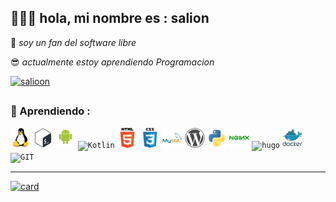 
## 💁🏼‍♂️ hola, mi nombre es : <strong>salion</strong>

🐧 *soy un fan del software libre*

😎 *actualmente estoy aprendiendo Programacion*

[![salioon](https://github-readme-stats.vercel.app/api/top-langs/?username=salioon&layout=pie)](https://github.com/anuraghazra/github-readme-stats)

##
<p align="left">
</p>

<h3 align="left">🚀 Aprendiendo :</h3>
<p align="left"> 

<code><img height="32" src="https://raw.githubusercontent.com/devicons/devicon/master/icons/linux/linux-original.svg" alt="linux"/></code>
<code><img height="32" src="https://raw.githubusercontent.com/devicons/devicon/master/icons/bash/bash-plain.svg" alt="bash"/></code>
<code><img height="32" src="https://raw.githubusercontent.com/devicons/devicon/master/icons/android/android-original-wordmark.svg" alt="Android"/></code>
<code><img height="32" src="https://www.vectorlogo.zone/logos/kotlinlang/kotlinlang-icon.svg" alt="Kotlin"/></code>
<code><img height="32" src="https://raw.githubusercontent.com/github/explore/80688e429a7d4ef2fca1e82350fe8e3517d3494d/topics/html/html.png" alt="HTML5"/></code>
<code><img height="32" src="https://raw.githubusercontent.com/github/explore/80688e429a7d4ef2fca1e82350fe8e3517d3494d/topics/css/css.png" alt="CSS"/></code>
<code><img height="32" src="https://raw.githubusercontent.com/devicons/devicon/master/icons/mysql/mysql-original-wordmark.svg" alt="MySQL"/></code>
<code><img height="32" src="https://raw.githubusercontent.com/devicons/devicon/master/icons/wordpress/wordpress-plain.svg" alt="wordpress"/></code>
<code><img height="32" src="https://github.com/devicons/devicon/blob/master/icons/python/python-original.svg" alt="python"/></code>
<code><img height="32" src="https://raw.githubusercontent.com/devicons/devicon/master/icons/nginx/nginx-original.svg" alt="nginix"/></code>
<code><img height="32" src="https://api.iconify.design/logos-hugo.svg" alt="hugo"/></code>
<code><img height="32" src="https://raw.githubusercontent.com/devicons/devicon/master/icons/docker/docker-original-wordmark.svg" alt="docker"/></code>
<code><img height="32" src="https://www.vectorlogo.zone/logos/git-scm/git-scm-icon.svg" alt="GIT"/></code>

---
[![card](https://github-readme-stats.vercel.app/api?username=salioon&theme=dark)](https://github.com/anuraghazra/github-readme-stats)
<!---
salioon/salioon is a ✨ special ✨ repository because its `README.md` (this file) appears on your GitHub profile.
You can click the Preview link to take a look at your changes.
--->
